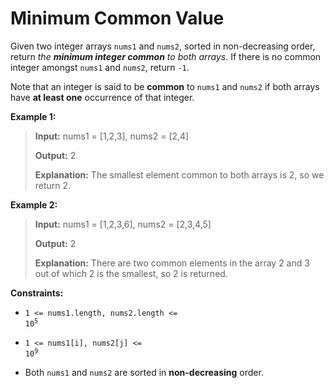 # Minimum Common Value

Given two integer arrays <code>nums1</code> and <code>nums2</code>, sorted in non-decreasing order, return *the **minimum integer common** to both arrays*. If there is no common integer amongst <code>nums1</code> and <code>nums2</code>, return <code>-1</code>.

Note that an integer is said to be **common** to <code>nums1</code> and <code>nums2</code> if both arrays have **at least one** occurrence of that integer.


**Example 1:**
>
> **Input:** nums1 = [1,2,3], nums2 = [2,4]
>
> **Output:** 2
>
> **Explanation:** The smallest element common to both arrays is 2, so we return 2.

**Example 2:**
>
> **Input:** nums1 = [1,2,3,6], nums2 = [2,3,4,5]
>
> **Output:** 2
>
> **Explanation:** There are two common elements in the array 2 and 3 out of which 2 is the smallest, so 2 is returned.


**Constraints:**

- <code>1 &lt;= nums1.length, nums2.length &lt;= 10<sup>5</sup></code>

- <code>1 &lt;= nums1[i], nums2[j] &lt;= 10<sup>9</sup></code>

- Both <code>nums1</code> and <code>nums2</code> are sorted in **non-decreasing** order.
